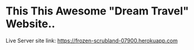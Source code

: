 # This This Awesome "Dream Travel" Website..


Live Server site link:
https://frozen-scrubland-07900.herokuapp.com
